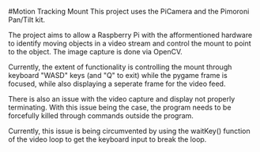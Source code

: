 #Motion Tracking Mount
This project uses the PiCamera and the Pimoroni Pan/Tilt kit.

The project aims to allow a Raspberry Pi with the afformentioned 
hardware to identify moving objects in a video stream and control the 
mount to point to the object. The image capture is done via OpenCV.

Currently, the extent of functionality is controlling the mount through
keyboard "WASD" keys (and "Q" to exit) while the pygame frame is focused,
while also displaying a seperate frame for the video feed.

There is also an issue with the video capture and display not
properly terminating. With this issue being the case, the program needs
to be forcefully killed through commands outside the program.

Currently, this issue is being circumvented by using the waitKey() function
of the video loop to get the keyboard input to break the loop.
